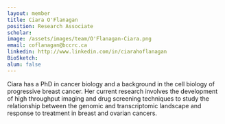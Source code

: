 ```yaml
---
layout: member
title: Ciara O'Flanagan
position: Research Associate
scholar: 
image: /assets/images/team/O'Flanagan-Ciara.png
email: coflanagan@bccrc.ca 
linkedin: http://www.linkedin.com/in/ciarahoflanagan
BioSketch: 
alum: false
---
```


Ciara has a PhD in cancer biology and a background in the cell biology of progressive breast cancer. Her current research involves the development of high throughput imaging and drug screening techniques to study the relationship between the genomic and transcriptomic landscape and response to treatment in breast and ovarian cancers.
